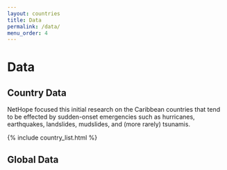 ```yaml
---
layout: countries
title: Data
permalink: /data/
menu_order: 4
---
```

# Data

## Country Data
NetHope focused this initial research on the Caribbean countries that tend to be effected by sudden-onset emergencies such as hurricanes, earthquakes, landslides, mudslides, and (more rarely) tsunamis.

{% include country_list.html %}

## Global Data

